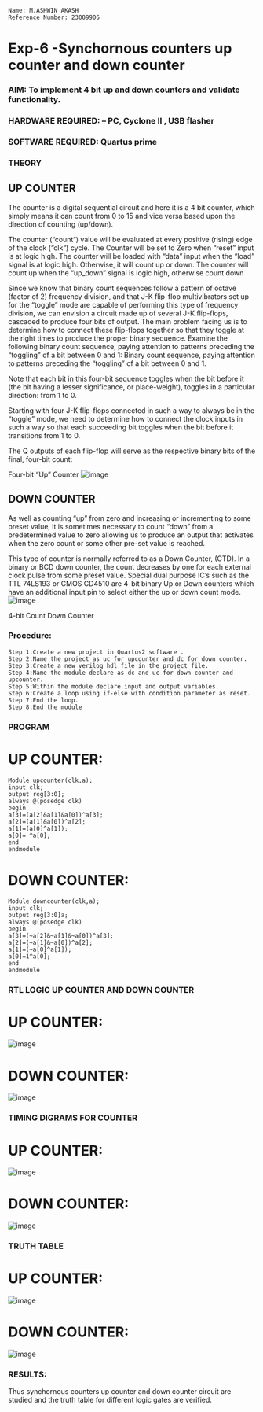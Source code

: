 ```
Name: M.ASHWIN AKASH
Reference Number: 23009906
```
# Exp-6 -Synchornous counters up counter and down counter 
### AIM: To implement 4 bit up and down counters and validate  functionality.
### HARDWARE REQUIRED:  – PC, Cyclone II , USB flasher
### SOFTWARE REQUIRED:   Quartus prime
### THEORY 

## UP COUNTER 
The counter is a digital sequential circuit and here it is a 4 bit counter, which simply means it can count from 0 to 15 and vice versa based upon the direction of counting (up/down). 

The counter (“count“) value will be evaluated at every positive (rising) edge of the clock (“clk“) cycle.
The Counter will be set to Zero when “reset” input is at logic high.
The counter will be loaded with “data” input when the “load” signal is at logic high. Otherwise, it will count up or down.
The counter will count up when the “up_down” signal is logic high, otherwise count down

Since we know that binary count sequences follow a pattern of octave (factor of 2) frequency division, and that J-K flip-flop multivibrators set up for the “toggle” mode are capable of performing this type of frequency division, we can envision a circuit made up of several J-K flip-flops, cascaded to produce four bits of output.
The main problem facing us is to determine how to connect these flip-flops together so that they toggle at the right times to produce the proper binary sequence.
Examine the following binary count sequence, paying attention to patterns preceding the “toggling” of a bit between 0 and 1:
Binary count sequence, paying attention to patterns preceding the “toggling” of a bit between 0 and 1.

Note that each bit in this four-bit sequence toggles when the bit before it (the bit having a lesser significance, or place-weight), toggles in a particular direction: from 1 to 0.



 
 

Starting with four J-K flip-flops connected in such a way to always be in the “toggle” mode, we need to determine how to connect the clock inputs in such a way so that each succeeding bit toggles when the bit before it transitions from 1 to 0.

The Q outputs of each flip-flop will serve as the respective binary bits of the final, four-bit count:

 
 

Four-bit “Up” Counter
![image](https://user-images.githubusercontent.com/36288975/169644758-b2f4339d-9532-40c5-af40-8f4f8c942e2c.png)



## DOWN COUNTER 

As well as counting “up” from zero and increasing or incrementing to some preset value, it is sometimes necessary to count “down” from a predetermined value to zero allowing us to produce an output that activates when the zero count or some other pre-set value is reached.

This type of counter is normally referred to as a Down Counter, (CTD). In a binary or BCD down counter, the count decreases by one for each external clock pulse from some preset value. Special dual purpose IC’s such as the TTL 74LS193 or CMOS CD4510 are 4-bit binary Up or Down counters which have an additional input pin to select either the up or down count mode.
![image](https://user-images.githubusercontent.com/36288975/169644844-1a14e123-7228-4ed8-81a9-eb937dff4ac8.png)


4-bit Count Down Counter
### Procedure:
```
Step 1:Create a new project in Quartus2 software .
Step 2:Name the project as uc for upcounter and dc for down counter.
Step 3:Create a new verilog hdl file in the project file.
Step 4:Name the module declare as dc and uc for down counter and upcounter.
Step 5:Within the module declare input and output variables.
Step 6:Create a loop using if-else with condition parameter as reset.
Step 7:End the loop.
Step 8:End the module
```
### PROGRAM 
# UP COUNTER:
```
Module upcounter(clk,a);
input clk;
output reg[3:0];
always @(posedge clk)
begin
a[3]=(a[2]&a[1]&a[0])^a[3];
a[2]=(a[1]&a[0])^a[2];
a[1]=(a[0]^a[1]);
a[0]= ^a[0];
end
endmodule
```
# DOWN COUNTER:
```
Module downcounter(clk,a);
input clk;
output reg[3:0]a;
always @(posedge clk)
begin
a[3]=(~a[2]&~a[1]&~a[0])^a[3];
a[2]=(~a[1]&~a[0])^a[2];
a[1]=(~a[0]^a[1]);
a[0]=1^a[0];
end
endmodule
```
### RTL LOGIC UP COUNTER AND DOWN COUNTER  
# UP COUNTER:
![image](https://github.com/AshwinAkash24/Exp-7-Synchornous-counters-/assets/144979248/74c99802-b9ce-4091-b677-b6dba7a12353)
# DOWN COUNTER:
![image](https://github.com/AshwinAkash24/Exp-7-Synchornous-counters-/assets/144979248/709d63c2-995f-4935-b699-220210c0f490)
### TIMING DIGRAMS FOR COUNTER  
# UP COUNTER:
![image](https://github.com/AshwinAkash24/Exp-7-Synchornous-counters-/assets/144979248/5705ebca-78a9-419d-ab64-55a1238daec1)
# DOWN COUNTER:
![image](https://github.com/AshwinAkash24/Exp-7-Synchornous-counters-/assets/144979248/848d8ce4-a55f-4bd3-b6e8-7b4a2628b6a5)
### TRUTH TABLE 
# UP COUNTER:
![image](https://github.com/AshwinAkash24/Exp-7-Synchornous-counters-/assets/144979248/09fdb350-d0b7-4b00-9fa2-27a3bf7d4577)
# DOWN COUNTER:
![image](https://github.com/AshwinAkash24/Exp-7-Synchornous-counters-/assets/144979248/4363210d-9b57-4631-9a9c-4095b1e76961)
### RESULTS:
Thus synchornous counters up counter and down counter circuit are studied and the truth table for different
logic gates are verified.

